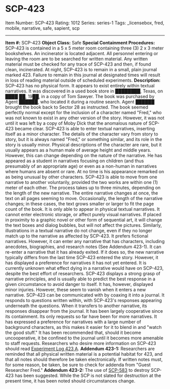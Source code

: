 # SCP-423
Item Number: SCP-423
Rating: 1012
Series: series-1
Tags: _licensebox, fred, mobile, narrative, safe, sapient, scp

---

**Item #:** SCP-423
**Object Class:** Safe
**Special Containment Procedures:** SCP-423 is contained in a 5 x 5 meter room containing three (3) 2 x 3 meter bookshelves. An incinerator is located adjacent. All personnel entering or leaving the room are to be searched for written material. Any written material must be checked for any trace of SCP-423 and then, if found clean, incinerated.
At night, SCP-423 is to remain in a small, plain journal marked 423. Failure to remain in this journal at designated times will result in loss of reading material outside of scheduled experiments.
**Description:** SCP-423 has no physical form. It appears to exist entirely within textual narratives. It was discovered in a used book store in ████████, Texas, on ████ ██, 19██, in a copy of Tom Sawyer. The book was purchased by Agent ██████, who located it during a routine search.
Agent ██████ brought the book back to Sector 28 as instructed. The book seemed perfectly normal except for the inclusion of a character named "Fred," who was not known to exist in any other version of the story. However, it was not until it was left by a copy of Moby Dick that the anomalous nature of SCP-423 became clear.
SCP-423 is able to enter textual narratives, inserting itself as a minor character. The details of the character vary from story to story, but it is always named "Fred," or something similar, and its role in the story is usually minor. Physical descriptions of the character are rare, but it usually appears as a human male of average height and middle years. However, this can change depending on the nature of the narrative. He has appeared as a student in narratives focusing on children (and thus presumably of an appropriate age) or even as a non-human in narratives where humans are absent or rare. At no time is his appearance remarked on as being unusual by other characters.
SCP-423 is able to move from one narrative to another voluntarily, provided the two works are within one (1) meter of each other. The process takes up to three minutes, depending on the length of the new narrative. The entire narrative changes at once, the text on all pages seeming to move. Occasionally, the length of the narrative changes; in these cases, the text grows smaller or larger to fit the page count of the book. It is only able to appear in physical textual narratives. It cannot enter electronic storage, or affect purely visual narratives. If placed in proximity to a graphic novel or other form of sequential art, it will change the text boxes and dialog bubbles, but will not affect the pictures. Similarly, illustrations in a textual narrative do not change, even if they no longer match up to the narrative as affected by SCP-423.
It prefers fictional narratives. However, it can enter any narrative that has characters, including anecdotes, biographies, and research notes (See Addendum 423-1).
It can re-enter a narrative that it has already exited. If it does so, the new narrative typically differs from the last time SCP-423 entered the story. However, it has displayed a preference for narratives it has not yet entered.
It is currently unknown what effect dying in a narrative would have on SCP-423, despite the best effort of researchers. SCP-423 displays a strong grasp of narrative principles, and is usually able to predict the best response in a given circumstance to avoid danger to itself. It has, however, displayed minor injuries. However, these seem to vanish when it enters a new narrative.
SCP-423 can be communicated with by coaxing it into a journal. It responds to questions written within, with SCP-423's responses appearing underneath the questions. When it transfers to another narrative, its responses disappear from the journal.
It has been largely cooperative since its containment. Its only requests so far have been for more narratives. It has expressed a preference for narratives with a large number of background characters, as this makes it easier for it to blend in and "watch the good stuff." It has been recommended that, should it become uncooperative, it be confined to the journal until it becomes more amenable to staff requests.
Researchers who desire more information on SCP-423 should read [Experiment Log 423 A](/experiment-log-423-a).
**Addendum 423-1:** Researchers are reminded that all physical written material is a potential habitat for 423, and that all notes should therefore be taken electronically. If written notes must, for some reason, be taken, be sure to check for addenda from "Guest Researcher Fred."
**Addendum 423-2:** The use of [SCP-583](/scp-583) to destroy SCP-423 has been suggested. While the SCP is not slated for destruction at the present time, it has been noted should circumstances change.